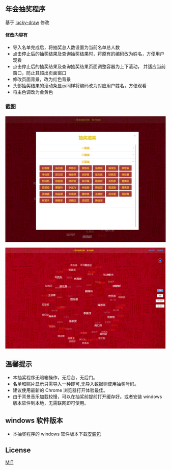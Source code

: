 ## 年会抽奖程序

基于 [lucky-draw](https://github.com/vitozyf/lucky-draw) 修改


#### 修改内容有

- 导入名单完成后，将抽奖总人数设置为当前名单总人数
- 点击停止后的抽奖结果及查询抽奖结果时，将原有的编码改为姓名，方便用户观看
- 点击停止后的抽奖结果及查询抽奖结果页面调整容器为上下滚动，
  并适应当前窗口，防止其超出页面窗口
- 修改页面背景，改为红色背景
- 头部抽奖结果的滚动条显示同样将编码改为对应用户姓名，方便观看
- 将主色调改为金黄色


### 截图

![](images/2020-01-15-11-48-26.png)

![](images/2020-01-15-11-49-08.png)

## 温馨提示

- 本抽奖程序无暗箱操作，无后台，无后门。
- 名单和照片显示只需导入一种即可,无导入数据则使用抽奖号码。
- 建议使用最新的 Chrome 浏览器打开体验最佳。
- 由于背景音乐加载较慢，可以在抽奖前提前打开缓存好。或者安装 windows 版本软件到本地，无需联网即可使用。

## windows 软件版本

- 本抽奖程序的 windows 软件版本下载[安装包](https://github.com/vitozyf/lucky-draw/releases/tag/0.0.1)

## License

[MIT](https://choosealicense.com/licenses/mit/)
